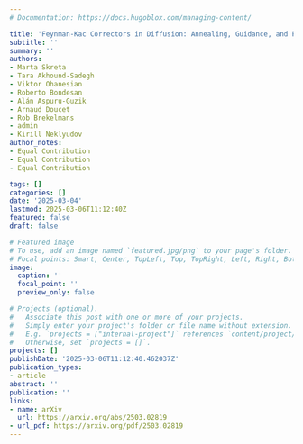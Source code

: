 ```yaml
---
# Documentation: https://docs.hugoblox.com/managing-content/

title: 'Feynman-Kac Correctors in Diffusion: Annealing, Guidance, and Product of Experts'
subtitle: ''
summary: ''
authors:
- Marta Skreta
- Tara Akhound-Sadegh
- Viktor Ohanesian
- Roberto Bondesan
- Alán Aspuru-Guzik
- Arnaud Doucet
- Rob Brekelmans
- admin
- Kirill Neklyudov
author_notes:
- Equal Contribution
- Equal Contribution
- Equal Contribution

tags: []
categories: []
date: '2025-03-04'
lastmod: 2025-03-06T11:12:40Z
featured: false
draft: false

# Featured image
# To use, add an image named `featured.jpg/png` to your page's folder.
# Focal points: Smart, Center, TopLeft, Top, TopRight, Left, Right, BottomLeft, Bottom, BottomRight.
image:
  caption: ''
  focal_point: ''
  preview_only: false

# Projects (optional).
#   Associate this post with one or more of your projects.
#   Simply enter your project's folder or file name without extension.
#   E.g. `projects = ["internal-project"]` references `content/project/deep-learning/index.md`.
#   Otherwise, set `projects = []`.
projects: []
publishDate: '2025-03-06T11:12:40.462037Z'
publication_types:
- article
abstract: ''
publication: ''
links:
- name: arXiv
  url: https://arxiv.org/abs/2503.02819
- url_pdf: https://arxiv.org/pdf/2503.02819
---
```

